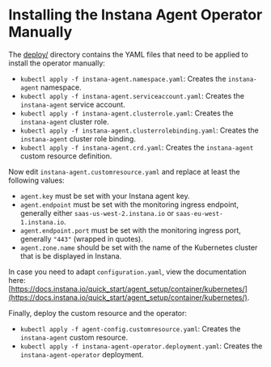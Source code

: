 Installing the Instana Agent Operator Manually
==============================================

The [deploy/](../deploy) directory contains the YAML files that need to be applied to install the operator manually:

* `kubectl apply -f instana-agent.namespace.yaml`: Creates the `instana-agent` namespace.
* `kubectl apply -f instana-agent.serviceaccount.yaml`: Creates the `instana-agent` service account.
* `kubectl apply -f instana-agent.clusterrole.yaml`: Creates the `instana-agent` cluster role.
* `kubectl apply -f instana-agent.clusterrolebinding.yaml`: Creates the `instana-agent` cluster role binding.
* `kubectl apply -f instana-agent.crd.yaml`: Creates the `instana-agent` custom resource definition.

Now edit `instana-agent.customresource.yaml` and replace at least the following values:

  * `agent.key` must be set with your Instana agent key.
  * `agent.endpoint` must be set with the monitoring ingress endpoint, generally either `saas-us-west-2.instana.io` or `saas-eu-west-1.instana.io`.
  * `agent.endpoint.port` must be set with the monitoring ingress port, generally `"443"` (wrapped in quotes).
  * `agent.zone.name` should be set with the name of the Kubernetes cluster that is be displayed in Instana.

In case you need to adapt `configuration.yaml`, view the documentation here: [https://docs.instana.io/quick_start/agent_setup/container/kubernetes/](https://docs.instana.io/quick_start/agent_setup/container/kubernetes/).

Finally, deploy the custom resource and the operator:

* `kubectl apply -f agent-config.customresource.yaml`: Creates the `instana-agent` custom resource.
* `kubectl apply -f instana-agent-operator.deployment.yaml`: Creates the `instana-agent-operator` deployment.

